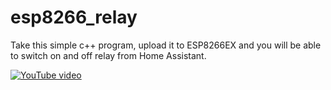 # esp8266_relay
Take this simple c++ program, upload it to ESP8266EX and you will be able to switch on and off relay from Home Assistant.

[![YouTube video](http://i3.ytimg.com/vi/LcF_OxU3--A/hqdefault.jpg)](https://youtu.be/L6HiulJPzgE)
